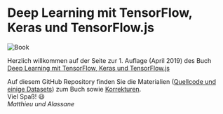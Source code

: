 # Deep Learning mit TensorFlow, Keras und TensorFlow.js
![Book](https://s3-eu-west-1.amazonaws.com/cover2.galileo-press.de/print/9783836265096\_267.png)


Herzlich willkommen auf der Seite zur 1. Auflage (April 2019) des Buch [Deep Learning 
mit TensorFlow, Keras und TensorFlow.js](https://www.rheinwerk-verlag.de/deep-learning-mit-tensorflow-keras-und-tensorflowjs_4715) 

Auf diesem GitHub Repository finden Sie die Materialien ([Quellcode und einige Datasets](/Quellcode)) zum Buch sowie [Korrekturen](/Korrekturen). 
</br>Viel Spaß! 😃 
</br>*Matthieu und Alassane*
